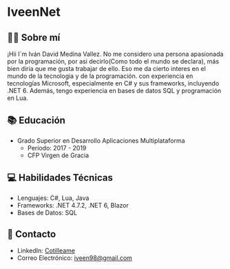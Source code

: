 # IveenNet

## 👨‍💻 Sobre mí

¡Hii I´m Iván David Medina Vallez. No me considero una persona apasionada por la programación, por asi decirlo(Como todo el mundo se declara), más bien diria que me gusta trabajar de ello. Eso me da cierto interes en el mundo de la tecnologia y de la programación.
con experiencia en tecnologías Microsoft, especialmente en C# y sus frameworks, incluyendo .NET 6. Además, tengo experiencia en bases de datos SQL y programación en Lua.

## 📚 Educación

* Grado Superior en Desarrollo Aplicaciones Multiplataforma
  - Período: 2017 - 2019
  - CFP Virgen de Gracia

## 💻 Habilidades Técnicas

* Lenguajes: C#, Lua, Java
* Frameworks: .NET 4.7.2, .NET 6, Blazor
* Bases de Datos: SQL

## 📧 Contacto

* LinkedIn: [Cotilleame](https://www.linkedin.com/in/ivan-david-medina-vallez-656779154/)
* Correo Electrónico: iveen98@gmail.com

